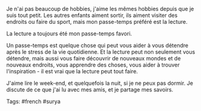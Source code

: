 Je n'ai pas beaucoup de hobbies, j'aime les mêmes hobbies depuis que je suis tout petit. Les autres enfants aiment sortir, ils aiment visiter des endroits ou faire du sport, mais mon passe-temps préféré est la lecture. 

La lecture a toujours été mon passe-temps favori.

Un passe-temps est quelque chose qui peut vous aider à vous détendre après le stress de la vie quotidienne. Et la lecture peut non seulement vous détendre, mais aussi vous faire découvrir de nouveaux mondes et de nouveaux endroits, vous apprendre des choses, vous aider à trouver l'inspiration - il est vrai que la lecture peut tout faire.

J'aime lire le week-end, et quelquefois la nuit, si je ne peux pas dormir. Je discute de ce que j'ai lu avec mes amis, et je partage mes savoirs.

Tags: #french #surya
